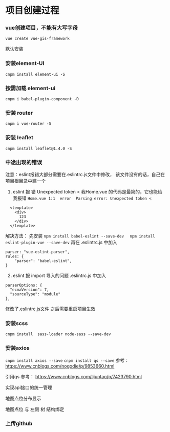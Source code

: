 # 项目创建过程
### vue创建项目，不能有大写字母
```
vue create vue-gis-framework
```
默认安装

### 安装element-UI
```
cnpm install element-ui -S
```
### 按需加载 element-ui
```
cnpm i babel-plugin-component -D
```
### 安装 router
```
cnpm i vue-router -S
```
### 安装 leaflet
```
cnpm install leaflet@1.4.0 -S
```
### 中途出现的错误
注意：eslint报错大部分需要在.eslintrc.js文件中修改，
该文件没有的话，自己在项目根目录中建一个
1. eslint 报 错 Unexpected token <
我Home.vue 的代码是最简的，它也能给我报错
`
  Home.vue
  1:1  error  Parsing error: Unexpected token <
`  
```
  <template>
    <div>
      123
    </div>
  </template>
```
解决方法：
先安装
` npm install babel-eslint --save-dev  `
` npm install eslint-plugin-vue --save-dev`
再在 .eslintrc.js 中加入
```
parser: "vue-eslint-parser",
rules: {
    "parser": "babel-eslint",
}
```

2. eslint 报 import 导入的问题
.eslintrc.js 中加入
```
parserOptions: {
  "ecmaVersion": 7,
  "sourceType": "module"
},
```
修改了.eslintrc.js文件 之后需要重启项目生效

### 安装scss
`cnpm install  sass-loader node-sass --save-dev`

### 安装axios
`cnpm install axios --save`
`cnpm install qs --save`
参考：https://www.cnblogs.com/nogodie/p/9853660.html

引用qs 参考：
https://www.cnblogs.com/lijuntao/p/7423790.html

实现api接口的统一管理

地图点位分布显示

地图点位 与 左侧 树 结构绑定
### 上传github